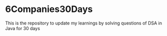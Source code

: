 # 6Companies30Days
This is the repository to update my learnings by solving questions of DSA in Java for 30 days 
